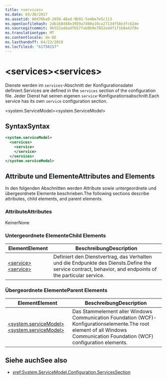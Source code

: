 ```yaml
---
title: <services>
ms.date: 03/30/2017
ms.assetid: 80d76ba9-2058-48ad-9b91-5e4be7e5c113
ms.openlocfilehash: 2db168d48e3959a7d80a10ca27134f58e3fcb2de
ms.sourcegitcommit: 9b552addadfb57fab0b9e7852ed4f1f1b8a42f8e
ms.translationtype: MT
ms.contentlocale: de-DE
ms.lasthandoff: 04/23/2019
ms.locfileid: "61758157"
---
```

# <a name="services"></a><span data-ttu-id="b8aa9-101">\<services></span><span class="sxs-lookup"><span data-stu-id="b8aa9-101">\<services></span></span>
<span data-ttu-id="b8aa9-102">Dienste werden im `services`-Abschnitt der Konfigurationsdatei definiert.</span><span class="sxs-lookup"><span data-stu-id="b8aa9-102">Services are defined in the `services` section of the configuration file.</span></span> <span data-ttu-id="b8aa9-103">Jeder Dienst hat seinen eigenen `service`-Konfigurationsabschnitt.</span><span class="sxs-lookup"><span data-stu-id="b8aa9-103">Each service has its own `service` configuration section.</span></span>  
  
 <span data-ttu-id="b8aa9-104">\<system.ServiceModel></span><span class="sxs-lookup"><span data-stu-id="b8aa9-104">\<system.ServiceModel></span></span>  
  
## <a name="syntax"></a><span data-ttu-id="b8aa9-105">Syntax</span><span class="sxs-lookup"><span data-stu-id="b8aa9-105">Syntax</span></span>  
  
```xml  
<system.serviceModel>
  <services>
    <service>
    </service>
  </services>
</system.serviceModel>
```  
  
## <a name="attributes-and-elements"></a><span data-ttu-id="b8aa9-106">Attribute und Elemente</span><span class="sxs-lookup"><span data-stu-id="b8aa9-106">Attributes and Elements</span></span>  
 <span data-ttu-id="b8aa9-107">In den folgenden Abschnitten werden Attribute sowie untergeordnete und übergeordnete Elemente beschrieben.</span><span class="sxs-lookup"><span data-stu-id="b8aa9-107">The following sections describe attributes, child elements, and parent elements.</span></span>  
  
### <a name="attributes"></a><span data-ttu-id="b8aa9-108">Attribute</span><span class="sxs-lookup"><span data-stu-id="b8aa9-108">Attributes</span></span>  
 <span data-ttu-id="b8aa9-109">Keiner</span><span class="sxs-lookup"><span data-stu-id="b8aa9-109">None</span></span>  
  
### <a name="child-elements"></a><span data-ttu-id="b8aa9-110">Untergeordnete Elemente</span><span class="sxs-lookup"><span data-stu-id="b8aa9-110">Child Elements</span></span>  
  
|<span data-ttu-id="b8aa9-111">Element</span><span class="sxs-lookup"><span data-stu-id="b8aa9-111">Element</span></span>|<span data-ttu-id="b8aa9-112">Beschreibung</span><span class="sxs-lookup"><span data-stu-id="b8aa9-112">Description</span></span>|  
|-------------|-----------------|  
|[<span data-ttu-id="b8aa9-113">\<service></span><span class="sxs-lookup"><span data-stu-id="b8aa9-113">\<service></span></span>](../../../../../docs/framework/configure-apps/file-schema/wcf/service.md)|<span data-ttu-id="b8aa9-114">Definiert den Dienstvertrag, das Verhalten und die Endpunkte des Diensts.</span><span class="sxs-lookup"><span data-stu-id="b8aa9-114">Define the service contract, behavior, and endpoints of the particular service.</span></span>|  
  
### <a name="parent-elements"></a><span data-ttu-id="b8aa9-115">Übergeordnete Elemente</span><span class="sxs-lookup"><span data-stu-id="b8aa9-115">Parent Elements</span></span>  
  
|<span data-ttu-id="b8aa9-116">Element</span><span class="sxs-lookup"><span data-stu-id="b8aa9-116">Element</span></span>|<span data-ttu-id="b8aa9-117">Beschreibung</span><span class="sxs-lookup"><span data-stu-id="b8aa9-117">Description</span></span>|  
|-------------|-----------------|  
|[<span data-ttu-id="b8aa9-118">\<system.serviceModel></span><span class="sxs-lookup"><span data-stu-id="b8aa9-118">\<system.serviceModel></span></span>](../../../../../docs/framework/configure-apps/file-schema/wcf/system-servicemodel.md)|<span data-ttu-id="b8aa9-119">Das Stammelement aller Windows Communication Foundation (WCF)-Konfigurationselemente.</span><span class="sxs-lookup"><span data-stu-id="b8aa9-119">The root element of all Windows Communication Foundation (WCF) configuration elements.</span></span>|  
  
## <a name="see-also"></a><span data-ttu-id="b8aa9-120">Siehe auch</span><span class="sxs-lookup"><span data-stu-id="b8aa9-120">See also</span></span>

- <xref:System.ServiceModel.Configuration.ServicesSection>

